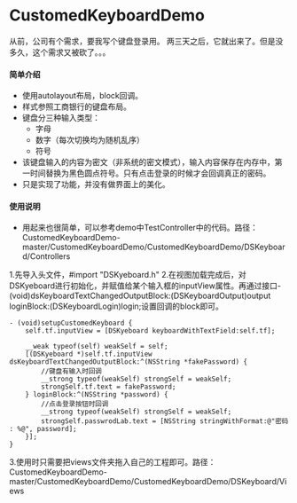 # CustomedKeyboardDemo

从前，公司有个需求，要我写个键盘登录用。
两三天之后，它就出来了。但是没多久，这个需求又被砍了。。。

#### 简单介绍

- 使用autolayout布局，block回调。
- 样式参照工商银行的键盘布局。
- 键盘分三种输入类型：
    - 字母
    - 数字（每次切换均为随机乱序）
    - 符号
- 该键盘输入的内容为密文（非系统的密文模式），输入内容保存在内存中，第一时间替换为黑色圆点符号。只有点击登录的时候才会回调真正的密码。
- 只是实现了功能，并没有做界面上的美化。

#### 使用说明

- 用起来也很简单，可以参考demo中TestController中的代码。路径：CustomedKeyboardDemo-master/CustomedKeyboardDemo/CustomedKeyboardDemo/DSKeyboard/Controllers

1.先导入头文件，#import "DSKyeboard.h" 
2.在视图加载完成后，对DSKyeboard进行初始化，并赋值给某个输入框的inputView属性。再通过接口- (void)dsKeyboardTextChangedOutputBlock:(DSKeyboardOutput)output loginBlock:(DSKeyboardLogin)login;设置回调的block即可。
```
- (void)setupCustomedKeyboard {
    self.tf.inputView = [DSKyeboard keyboardWithTextField:self.tf];
    
    __weak typeof(self) weakSelf = self;
    [(DSKyeboard *)self.tf.inputView dsKeyboardTextChangedOutputBlock:^(NSString *fakePassword) {
        //键盘有输入时回调
        __strong typeof(weakSelf) strongSelf = weakSelf;
        strongSelf.tf.text = fakePassword;
    } loginBlock:^(NSString *password) {
        //点击登录按钮时回调
        __strong typeof(weakSelf) strongSelf = weakSelf;
        strongSelf.passwrodLab.text = [NSString stringWithFormat:@"密码 : %@", password];
    }];
}
```

3.使用时只需要把views文件夹拖入自己的工程即可。路径：CustomedKeyboardDemo-master/CustomedKeyboardDemo/CustomedKeyboardDemo/DSKeyboard/Views
